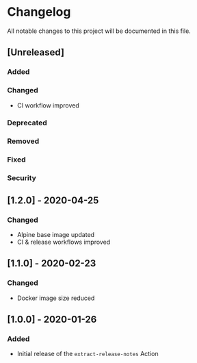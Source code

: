 <!-- SPDX-License-Identifier: MIT -->
# Changelog

All notable changes to this project will be documented in this file.

## [Unreleased]

### Added

### Changed

- CI workflow improved

### Deprecated

### Removed

### Fixed

### Security

## [1.2.0] - 2020-04-25

### Changed

- Alpine base image updated
- CI & release workflows improved

## [1.1.0] - 2020-02-23

### Changed

- Docker image size reduced

## [1.0.0] - 2020-01-26

### Added

- Initial release of the `extract-release-notes` Action
